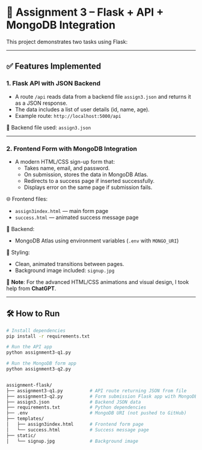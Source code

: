 
# 📄 Assignment 3 – Flask + API + MongoDB Integration

This project demonstrates two tasks using Flask:

---

## ✅ Features Implemented

### 1. Flask API with JSON Backend
- A route `/api` reads data from a backend file `assign3.json` and returns it as a JSON response.
- The data includes a list of user details (id, name, age).
- Example route: `http://localhost:5000/api`

📂 Backend file used: `assign3.json`

---

### 2. Frontend Form with MongoDB Integration
- A modern HTML/CSS sign-up form that:
  - Takes name, email, and password.
  - On submission, stores the data in MongoDB Atlas.
  - Redirects to a success page if inserted successfully.
  - Displays error on the same page if submission fails.

🌐 Frontend files:
- `assign3index.html` — main form page
- `success.html` — animated success message page

💾 Backend:
- MongoDB Atlas using environment variables (`.env` with `MONGO_URI`)

🎨 Styling:
- Clean, animated transitions between pages.
- Background image included: `signup.jpg`

🧠 **Note**: For the advanced HTML/CSS animations and visual design, I took help from **ChatGPT**.

---

## 🛠 How to Run

```bash
# Install dependencies
pip install -r requirements.txt

# Run the API app
python assignment3-q1.py

# Run the MongoDB form app
python assignment3-q2.py


assignment-flask/
├── assignment3-q1.py          # API route returning JSON from file
├── assignment3-q2.py          # Form submission Flask app with MongoDB
├── assign3.json               # Backend JSON data
├── requirements.txt           # Python dependencies
├── .env                       # MongoDB URI (not pushed to GitHub)
├── templates/
│   ├── assign3index.html      # Frontend form page
│   └── success.html           # Success message page
├── static/
│   └── signup.jpg             # Background image
